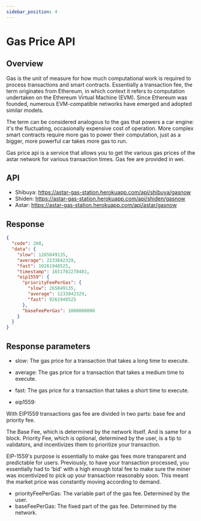 ```yaml
---
sidebar_position: 4
---
```


# Gas Price API

## Overview

Gas is the unit of measure for how much computational work is required to process transactions and smart contracts. Essentially a transaction fee, the term originates from Ethereum, in which context it refers to computation undertaken on the Ethereum Virtual Machine (EVM). Since Ethereum was founded, numerous EVM-compatible networks have emerged and adopted similar models.

The term can be considered analogous to the gas that powers a car engine: it's the fluctuating, occasionally expensive cost of operation. More complex smart contracts require more gas to power their computation, just as a bigger, more powerful car takes more gas to run.

Gas price api is a service that allows you to get the various gas prices of the astar network for various transaction times. Gas fee are provided in wei.

## API

- Shibuya: <https://astar-gas-station.herokuapp.com/api/shibuya/gasnow>
- Shiden: <https://astar-gas-station.herokuapp.com/api/shiden/gasnow>
- Astar: <https://astar-gas-station.herokuapp.com/api/astar/gasnow>

## Response

```json
{
  "code": 200,
  "data": {
    "slow": 1265049135,
    "average": 2233842329,
    "fast": 10261948525,
    "timestamp": 1651782278481,
    "eip1559": {
      "priorityFeePerGas": {
        "slow": 265049135,
        "average": 1233842329,
        "fast": 9261948525
      },
      "baseFeePerGas": 1000000000
    }
  }
}
```

## Response parameters

- slow: The gas price for a transaction that takes a long time to execute.
- average: The gas price for a transaction that takes a medium time to execute.
- fast: The gas price for a transaction that takes a short time to execute.

- eip1559:

With EIP1559 transactions gas fee are divided in two parts: base fee and priority fee.

The Base Fee, which is determined by the network itself. And is same for a block.
Priority Fee, which is optional, determined by the user, is a tip to validators, and incentivizes them to prioritize your transaction.

EIP-1559's purpose is essentially to make gas fees more transparent and predictable for users. Previously, to have your transaction processed, you essentially had to 'bid' with a high enough total fee to make sure the miner was incentivized to pick up your transaction reasonably soon. This meant the market price was constantly moving according to demand.

- priorityFeePerGas: The variable part of the gas fee. Determined by the user.
- baseFeePerGas: The fixed part of the gas fee. Determined by the network.
